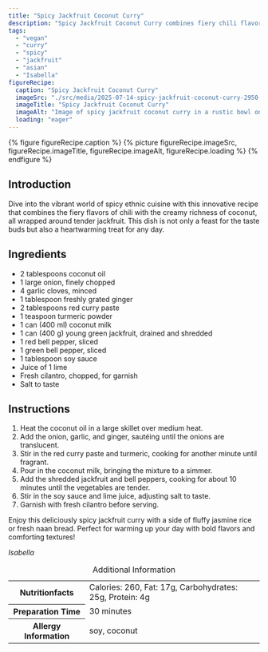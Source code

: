 ```yaml
---
title: "Spicy Jackfruit Coconut Curry"
description: "Spicy Jackfruit Coconut Curry combines fiery chili flavors with creamy coconut and tender jackfruit for a warming ethnic dish."
tags:
  - "vegan"
  - "curry"
  - "spicy"
  - "jackfruit"
  - "asian"
  - "Isabella"
figureRecipe: 
  caption: "Spicy Jackfruit Coconut Curry"
  imageSrc: "./src/media/2025-07-14-spicy-jackfruit-coconut-curry-2950.png"
  imageTitle: "Spicy Jackfruit Coconut Curry"
  imageAlt: "Image of spicy jackfruit coconut curry in a rustic bowl on a dark wooden table, with utensils, a napkin, and a water glass. Warm, cozy dining ambiance."
  loading: "eager"
---
```


{% figure figureRecipe.caption %}
{% picture figureRecipe.imageSrc, figureRecipe.imageTitle, figureRecipe.imageAlt, figureRecipe.loading %}
{% endfigure %}

## Introduction

Dive into the vibrant world of spicy ethnic cuisine with this innovative recipe that combines the fiery flavors of chili with the creamy richness of coconut, all wrapped around tender jackfruit. This dish is not only a feast for the taste buds but also a heartwarming treat for any day.

## Ingredients

- 2 tablespoons coconut oil
- 1 large onion, finely chopped
- 4 garlic cloves, minced
- 1 tablespoon freshly grated ginger
- 2 tablespoons red curry paste
- 1 teaspoon turmeric powder
- 1 can (400 ml) coconut milk
- 1 can (400 g) young green jackfruit, drained and shredded
- 1 red bell pepper, sliced
- 1 green bell pepper, sliced
- 1 tablespoon soy sauce
- Juice of 1 lime
- Fresh cilantro, chopped, for garnish
- Salt to taste

## Instructions

1. Heat the coconut oil in a large skillet over medium heat.
2. Add the onion, garlic, and ginger, sautéing until the onions are translucent.
3. Stir in the red curry paste and turmeric, cooking for another minute until fragrant.
4. Pour in the coconut milk, bringing the mixture to a simmer.
5. Add the shredded jackfruit and bell peppers, cooking for about 10 minutes until the vegetables are tender.
6. Stir in the soy sauce and lime juice, adjusting salt to taste.
7. Garnish with fresh cilantro before serving.

Enjoy this deliciously spicy jackfruit curry with a side of fluffy jasmine rice or fresh naan bread. Perfect for warming up your day with bold flavors and comforting textures!

*Isabella*

<table><caption class='sr-only'>Additional Information</caption><tr><th>Nutritionfacts</th><td>Calories: 260, Fat: 17g, Carbohydrates: 25g, Protein: 4g&nbsp;</td></tr><tr><th>Preparation Time</th><td>30 minutes&nbsp;</td></tr><tr><th>Allergy Information</th><td>soy, coconut&nbsp;</td></tr></table>

